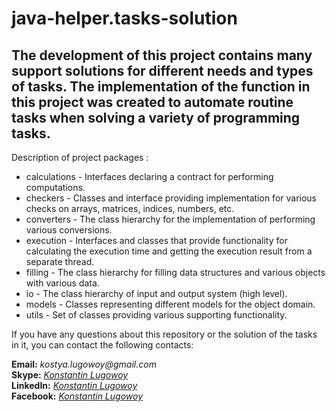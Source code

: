 # java-helper.tasks-solution
**The development of this project contains many support solutions for different needs and types of tasks.
The implementation of the function in this project was created to automate routine tasks when solving a variety of programming tasks.**
----------------------------------------
Description of project packages :
+ calculations - Interfaces declaring a contract for performing computations.
+ checkers - Сlasses and interface providing implementation for various checks on arrays, matrices, indices, numbers, etc.
+ converters - The class hierarchy for the implementation of performing various conversions.
+ execution - Interfaces and classes that provide functionality for calculating the execution time and getting the execution result from a separate thread.
+ filling - The class hierarchy for filling data structures and various objects with various data.
+ io - The class hierarchy of input and output system (high level).
+ models - Classes representing different models for the object domain.
+ utils - Set of classes providing various supporting functionality.

If you have any questions about this repository or the solution of the tasks in it, you can contact the following contacts:

**Email:** _kostya.lugowoy@gmail.com_  
**Skype:** _[Konstantin Lugowoy](https://join.skype.com/invite/pumJ5XsVWWch)_  
**LinkedIn:** _[Konstantin Lugowoy](https://www.linkedin.com/in/lugowoy-konstantin/)_  
**Facebook:** _[Konstantin Lugowoy](https://www.facebook.com/lugowoy.konstantin)_  